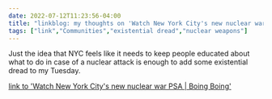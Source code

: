 ---date: 2022-07-12T11:23:56-04:00title: "linkblog: my thoughts on 'Watch New York City's new nuclear war PSA | Boing Boing'"tags: ["link","Communities","existential dread","nuclear weapons"]---Just the idea that NYC feels like it needs to keep people educated about what to do in case of a nuclear attack is enough to add some existential dread to my Tuesday. [link to 'Watch New York City's new nuclear war PSA | Boing Boing'](https://boingboing.net/2022/07/12/watch-new-york-citys-new-nuclear-war-psa.html)